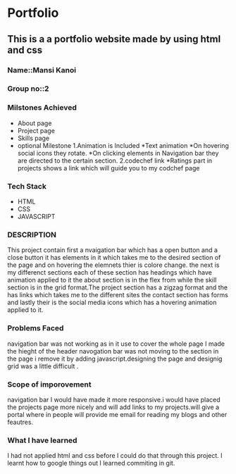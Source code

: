 # Portfolio
## This is a a portfolio website made by using html and css

### Name::**Mansi Kanoi**

### Group no::2

### Milstones Achieved
* About page
* Project page
* Skills page
* optional Milestone
  1.Animation is Included
   *Text animation
   *On hovering social icons they rotate.
   *On clicking elements in Navigation bar they are directed to the certain  section.
  2.codechef link 
     *Ratings part in projects
      shows a link  which will guide you to my codchef page
### Tech Stack
  * HTML
  * CSS
  * JAVASCRIPT
### DESCRIPTION 
 This project contain first a nvaigation bar which has a open button and a close button it has elements in it which takes me to the desired section of the page and on hovering the elemnets thier is colore change.
 the next is my differenct sections each of these section has headings which have animation applied to it the about section is in  the flex from while the skill section is in the grid format.The project section has a zigzag format and the has links which takes me to the different sites the contact section has forms and lastly their is the social media icons which has a hovering animation applied to it.
 ### Problems Faced
navigation bar was not working as in it use to cover the whole page I made the hieght of the header 
navogation bar was not moving to the section in the page i remove it by  adding javascript.designing the page  and designig grid was  a little difficult .
### Scope of imporovement
navigation bar I would have made it more responsive.i would have placed the projects page more nicely and will add links to my projects.will give a portal where in people will provide me email for reading my blogs and other feautres.
### What I have learned 
I had not applied html and css before I could do that through this project. I learnt how to google things out I learned commiting in git. 


